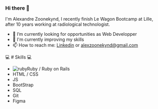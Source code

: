 ### Hi there 👋

I'm Alexandre Zoonekynd, I recently finish Le Wagon Bootcamp at Lille, after 10 years working at radiological technologist.

- 🔭 I’m currently looking for opportunities as Web Developper
- 🌱 I'm currently improving my skills
- 📫 How to reach me: [Linkedin](https://www.linkedin.com/in/alexandre-zoonekynd-92b584244) or alexzoonekynd@gmail.com



💻  # Skills 💻

- ![ruby](![image](https://github.com/Alexskq/Alexskq/assets/99712753/02cdc813-afa3-4bc5-b8db-75c46cc74f89)
)Ruby / Ruby on Rails
- HTML / CSS
- JS
- BootStrap
- SQL
- Git
- Figma




